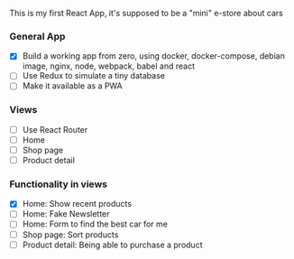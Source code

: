 This is my first React App, it's supposed to be a "mini" e-store about cars

### General App
- [x] Build a working app from zero, using docker, docker-compose, debian image, nginx, node, webpack, babel and react
- [ ] Use Redux to simulate a tiny database
- [ ] Make it available as a PWA

### Views
- [ ] Use React Router
- [ ] Home
- [ ] Shop page
- [ ] Product detail

### Functionality in views
- [x] Home: Show recent products
- [ ] Home: Fake Newsletter
- [ ] Home: Form to find the best car for me
- [ ] Shop page: Sort products
- [ ] Product detail: Being able to purchase a product